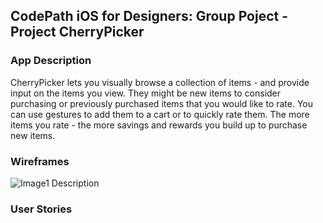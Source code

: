## CodePath iOS for Designers: Group Poject - Project CherryPicker

### App Description
CherryPicker lets you visually browse a collection of items - and provide input on the items you view. They might be new items to consider purchasing or previously purchased items that you would like to rate. You can use gestures to add them to a cart or to quickly rate them. The more items you rate - the more savings and rewards you build up to purchase new items.  


### Wireframes
<img src='http://i.imgur.com/link/to/your/gif/cherrypicker_wires_v01' title='Image1 Description' width='' alt='Image1 Description' />


### User Stories
